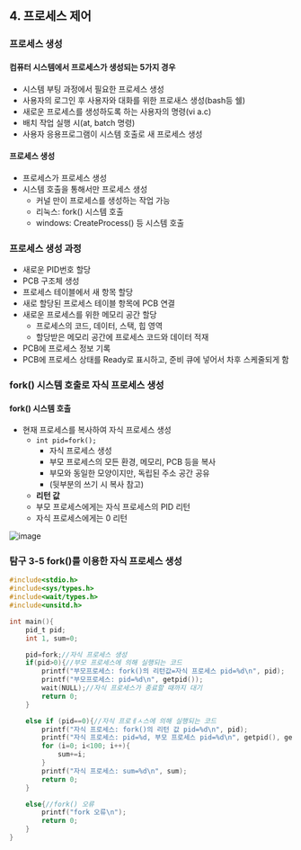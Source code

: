 ## 4. 프로세스 제어
### 프로세스 생성
#### 컴퓨터 시스템에서 프로세스가 생성되는  5가지 경우
* 시스템 부팅 과정에서 필요한 프로세스 생성
* 사용자의 로그인 후 사용자와 대화를 위한 프로새스 생성(bash등 쉘)
* 새로운 프로세스를 생성하도록 하는 사용자의 명령(vi a.c)
* 배치 작업 실행 시(at, batch 명령)
* 사용자 응용프로그램이 시스템 호출로 새 프로세스 생성

#### 프로세스 생성
* 프로세스가 프로세스 생성
* 시스템 호출을 통해서만 프로세스 생성
  * 커널 만이 프로세스를 생성하는 작업 가능
  * 리눅스: fork() 시스템 호출
  * windows: CreateProcess() 등 시스템 호출
 
### 프로세스 생성 과정
* 새로운  PID번호 할당
* PCB 구조체 생성
* 프로세스 테이블에서 새 항목 할당
* 새로 할당된 프로세스 테이블 항목에 PCB 연결
* 새로운 프로세스를 위한 메모리 공간 할당
  * 프로세스의 코드, 데이터, 스택, 힙 영역
  * 할당받은 메모리 공간에 프로세스 코드와 데이터 적재
*  PCB에 프로세스 정보 기록
*  PCB에 프로세스 상태를 Ready로 표시하고, 준비 큐에 넣어서 차후 스케줄되게 함

### fork() 시스템 호출로 자식 프로세스 생성
#### fork() 시스템 호출
* 현재 프로세스를 복사하여 자식 프로세스 생성
  * `int pid=fork();`
    * 자식 프로세스 생성
    * 부모 프로세스의 모든 환경, 메모리, PCB 등을 복사
    * 부모와 동일한 모양이지만, 독립된 주소 공간 공유
    * (뒷부분의 쓰기 시 복사 참고)
  *  **리턴 값**
    * 부모 프로세스에게는 자식 프로세스의 PID 리턴
    * 자식 프로세스에게는 0 리턴
 
![image](https://github.com/user-attachments/assets/c538c731-cc27-450f-8e92-f14d6ad11055)

### 탐구  3-5 fork()를 이용한 자식 프로세스 생성
```c
#include<stdio.h>
#include<sys/types.h>
#include<wait/types.h>
#include<unsitd.h>

int main(){
    pid_t pid;
    int 1, sum=0;

    pid=fork;//자식 프로세스 생성
    if(pid>0){//부모 프로세스에 의해 실행되는 코드
        printf("부모프로세스: fork()의 리턴값=자식 프로세스 pid=%d\n", pid);
        printf("부모프로세스: pid=%d\n", getpid());
        wait(NULL);//자식 프로세스가 종료할 때까지 대기
        return 0;
    }

    else if (pid==0){//자식 프로ㅔㅅ스에 의해 실행되는 코드
        printf("자식 프로세스: fork()의 리턴 값 pid=%d\n", pid);
        printf("자식 프로세스: pid=%d, 부모 프로세스 pid=%d\n", getpid(), getppid());
        for (i=0; i<100; i++){
            sum+=i;
        }
        printf("자식 프로세스: sum=%d\n", sum);
        return 0;
    }

    else{//fork() 오류
        printf("fork 오류\n");
        return 0;
    }
}
```
